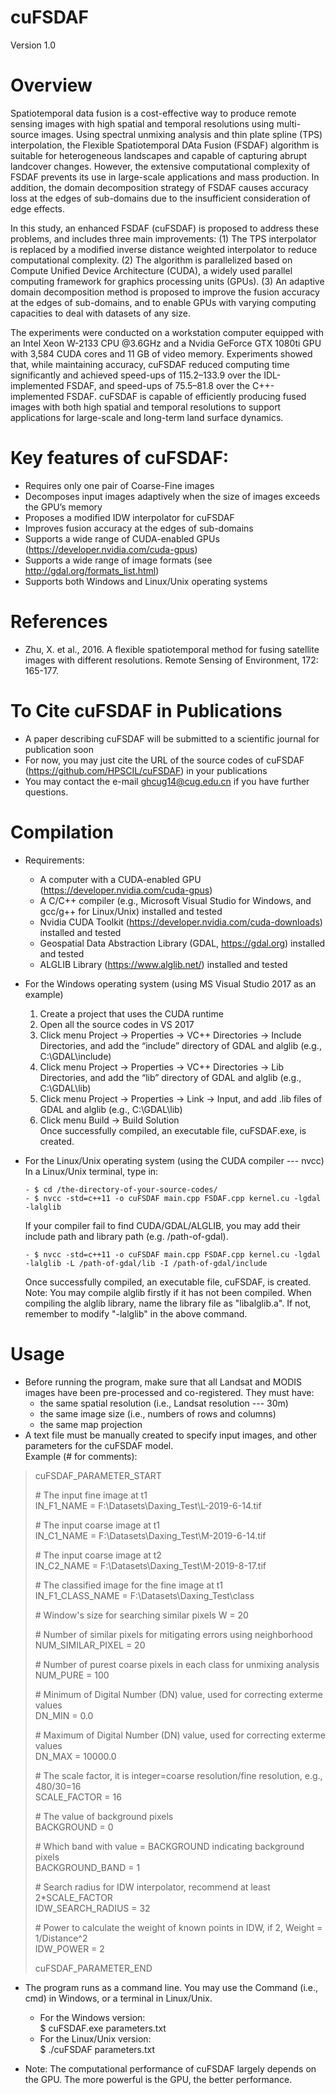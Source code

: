 cuFSDAF
========
Version 1.0

Overview
========
Spatiotemporal data fusion is a cost-effective way to produce remote sensing images with high spatial and temporal resolutions using multi-source images. Using spectral unmixing analysis and thin plate spline (TPS) interpolation, the Flexible Spatiotemporal DAta Fusion (FSDAF) algorithm is suitable for heterogeneous landscapes and capable of capturing abrupt landcover changes. However, the extensive computational complexity of FSDAF prevents its use in large-scale applications and mass production. In addition, the domain decomposition strategy of FSDAF causes accuracy loss at the edges of sub-domains due to the insufficient consideration of edge effects.  

In this study, an enhanced FSDAF (cuFSDAF) is proposed to address these problems, and includes three main improvements: (1) The TPS interpolator is replaced by a modified inverse distance weighted interpolator to reduce computational complexity. (2) The algorithm is parallelized based on Compute Unified Device Architecture (CUDA), a widely used parallel computing framework for graphics processing units (GPUs). (3) An adaptive domain decomposition method is proposed to improve the fusion accuracy at the edges of sub-domains, and to enable GPUs with varying computing capacities to deal with datasets of any size.  

The experiments were conducted on a workstation computer equipped with an Intel Xeon W-2133 CPU @3.6GHz and a Nvidia GeForce GTX 1080ti GPU with 3,584 CUDA cores and 11 GB of video memory. Experiments showed that, while maintaining accuracy, cuFSDAF reduced computing time significantly and achieved speed-ups of 115.2–133.9 over the IDL-implemented FSDAF, and speed-ups of 75.5–81.8 over the C++-implemented FSDAF. cuFSDAF is capable of efficiently producing fused images with both high spatial and temporal resolutions to support applications for large-scale and long-term land surface dynamics. 


Key features of cuFSDAF:
========
+ Requires only one pair of Coarse-Fine images
+ Decomposes input images adaptively when the size of images exceeds the GPU’s memory
+ Proposes a modified IDW interpolator for cuFSDAF
+ Improves fusion accuracy at the edges of sub-domains
+ Supports a wide range of CUDA-enabled GPUs (https://developer.nvidia.com/cuda-gpus)
+ Supports a wide range of image formats (see http://gdal.org/formats_list.html)
+ Supports both Windows and Linux/Unix operating systems

References
========
+ Zhu, X. et al., 2016. A flexible spatiotemporal method for fusing satellite images with different resolutions. Remote Sensing of Environment, 172: 165-177.  

To Cite cuFSDAF in Publications
========
+ A paper describing cuFSDAF will be submitted to a scientific journal for publication soon
+ For now, you may just cite the URL of the source codes of cuFSDAF (https://github.com/HPSCIL/cuFSDAF) in your publications  
+ You may contact the e-mail <ghcug14@cug.edu.cn> if you have further questions.

Compilation
========
+ Requirements:
  -	A computer with a CUDA-enabled GPU (https://developer.nvidia.com/cuda-gpus)
  -	A C/C++ compiler (e.g., Microsoft Visual Studio for Windows, and gcc/g++ for Linux/Unix) installed and tested
  -	Nvidia CUDA Toolkit (https://developer.nvidia.com/cuda-downloads) installed and tested
  -	Geospatial Data Abstraction Library (GDAL, https://gdal.org) installed and tested
  -	ALGLIB Library (https://www.alglib.net/) installed and tested

+ For the Windows operating system (using MS Visual Studio 2017 as an example)
  1. Create a project that uses the CUDA runtime
  2. Open all the source codes in VS 2017
  3. Click menu Project -> Properties -> VC++ Directories -> Include Directories, and add the “include” directory of GDAL and alglib (e.g., C:\GDAL\include\)
  4. Click menu Project -> Properties -> VC++ Directories -> Lib Directories, and add the “lib” directory of GDAL and alglib (e.g., C:\GDAL\lib\)
  5. Click menu Project -> Properties -> Link -> Input, and add .lib files of GDAL and alglib (e.g., C:\GDAL\lib\)
  6. Click menu Build -> Build Solution  
  Once successfully compiled, an executable file, cuFSDAF.exe, is created.
+ For the Linux/Unix operating system (using the CUDA compiler --- nvcc)  
  In a Linux/Unix terminal, type in: 
  ```
  - $ cd /the-directory-of-your-source-codes/
  - $ nvcc -std=c++11 -o cuFSDAF main.cpp FSDAF.cpp kernel.cu -lgdal -lalglib
  ```
  If your compiler fail to find CUDA/GDAL/ALGLIB, you may add their include path and library path (e.g. /path-of-gdal).
  ```
  - $ nvcc -std=c++11 -o cuFSDAF main.cpp FSDAF.cpp kernel.cu -lgdal -lalglib -L /path-of-gdal/lib -I /path-of-gdal/include
  ```
  Once successfully compiled, an executable file, cuFSDAF, is created.  
  Note: You may compile alglib firstly if it has not been compiled. When compiling the alglib library, name the library file as "libalglib.a". If not, remember to modify "-lalglib" in the above command.


Usage 
========
+ Before running the program, make sure that all Landsat and MODIS images have been pre-processed and co-registered. They must have:
  - the same spatial resolution (i.e., Landsat resolution --- 30m)
  - the same image size (i.e., numbers of rows and columns)
  - the same map projection
+ A text file must be manually created to specify input images, and other parameters for the cuFSDAF model.  
Example (# for comments):

>cuFSDAF_PARAMETER_START  
>
>\# The input fine image at t1  
> IN_F1_NAME = F:\\Datasets\\Daxing_Test\\L-2019-6-14.tif  
>
>\# The input coarse image at t1  
> IN_C1_NAME = F:\\Datasets\\Daxing_Test\\M-2019-6-14.tif  
>
>\# The input coarse image at t2  
> IN_C2_NAME = F:\\Datasets\\Daxing_Test\\M-2019-8-17.tif  
>
>\# The classified image for the fine image at t1  
> IN_F1_CLASS_NAME = F:\\Datasets\\Daxing_Test\\class  
>
>\# Window's size for searching similar pixels
> W = 20
>
>\# Number of similar pixels for mitigating errors using neighborhood  
> NUM_SIMILAR_PIXEL = 20  
>
>\# Number of purest coarse pixels in each class for unmixing analysis  
> NUM_PURE = 100  
>
>\# Minimum of Digital Number (DN) value, used for correcting exterme values  
> DN_MIN = 0.0
>
>\# Maximum of Digital Number (DN) value, used for correcting exterme values  
> DN_MAX = 10000.0  
>
>\# The scale factor, it is integer=coarse resolution/fine resolution, e.g., 480/30=16    
> SCALE_FACTOR = 16
>
>\# The value of background pixels  
> BACKGROUND = 0  
>
>\# Which band with value = BACKGROUND indicating background pixels  
> BACKGROUND_BAND = 1  
>
>\# Search radius for IDW interpolator, recommend at least 2*SCALE_FACTOR  
> IDW_SEARCH_RADIUS = 32  
>
>\# Power to calculate the weight of known points in IDW, if 2, Weight = 1/Distance^2  
> IDW_POWER = 2  
>
>cuFSDAF_PARAMETER_END  

+ The program runs as a command line. You may use the Command (i.e., cmd) in Windows, or a terminal in Linux/Unix. 
   - For the Windows version:    
   $ cuFSDAF.exe parameters.txt 
   - For the Linux/Unix version:   
   $ ./cuFSDAF parameters.txt 

+ Note: The computational performance of cuFSDAF largely depends on the GPU. The more powerful is the GPU, the better performance. 



